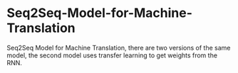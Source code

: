 # Seq2Seq-Model-for-Machine-Translation
Seq2Seq Model for Machine Translation, there are two versions of the same model, the second model uses transfer learning to get weights from the RNN.
